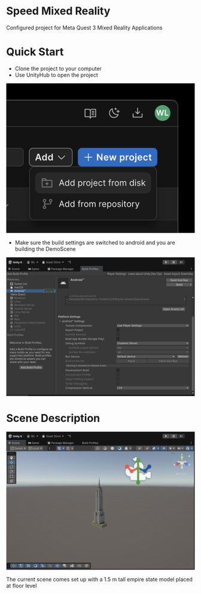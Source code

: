 # Speed Mixed Reality

Configured project for Meta Quest 3 Mixed Reality Applications

# Quick Start

- Clone the project to your computer
- Use UnityHub to open the project

![](img/README/2025-07-15-22-59-05.png)

- Make sure the build settings are switched to android and you are building the DemoScene

![](img/README/2025-07-15-23-00-10.png)

# Scene Description

![](img/README/2025-07-15-23-00-49.png)

The current scene comes set up with a 1.5 m tall empire state model placed at floor level